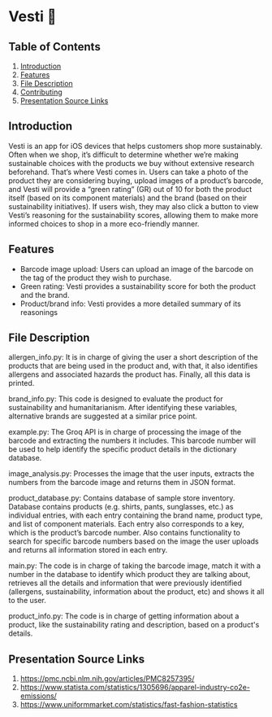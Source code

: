 # Vesti 🌱


## Table of Contents
1. [Introduction](#introduction)
2. [Features](#features)
3. [File Description](#file-description)
4. [Contributing](#contributing)
5. [Presentation Source Links](#presentation-source-links)


## Introduction

Vesti is an app for iOS devices that helps customers shop more sustainably. Often when we shop, it’s difficult to determine whether we’re making sustainable choices with the products we buy without extensive research beforehand. That’s where Vesti comes in. Users can take a photo of the product they are considering buying, upload images of a product’s barcode, and Vesti will provide a “green rating” (GR) out of 10 for both the product itself (based on its component materials) and the brand (based on their sustainability initiatives). If users wish, they may also click a button to view Vesti’s reasoning for the sustainability scores, allowing them to make more informed choices to shop in a more eco-friendly manner.


## Features

- Barcode image upload: Users can upload an image of the barcode on the tag of the product they wish to purchase.
- Green rating: Vesti provides a sustainability score for both the product and the brand.
- Product/brand info: Vesti provides a more detailed summary of its reasonings


## File Description

allergen_info.py:  It is in charge of giving the user a short description of the products that are being used in the product and, with that, it also identifies allergens and associated hazards the product has. Finally, all this data is printed. 

brand_info.py:  This code is designed to evaluate the product for sustainability and humanitarianism. After identifying these variables, alternative brands are suggested at a similar price point.  

example.py: The Groq API is in charge of processing the image of the barcode and extracting the numbers it includes. This barcode number will be used to help identify the specific product details in the dictionary database.

image_analysis.py:  Processes the image that the user inputs, extracts the numbers from the barcode image and returns them in JSON format. 

product_database.py: Contains database of sample store inventory. Database contains products (e.g. shirts, pants, sunglasses, etc.) as individual entries, with each entry containing the brand name, product type, and list of component materials. Each entry also corresponds to a key, which is the product’s barcode number. Also contains functionality to search for specific barcode numbers based on the image the user uploads and returns all information stored in each entry.

main.py: The code is in charge of taking the barcode image, match it with a number in the database to identify which product they are talking about, retrieves all the details and information that were previously identified (allergens, sustainability, information about the product, etc) and shows it all to the user.

product_info.py: The code is in charge of getting information about a product, like the sustainability rating and description, based on a product's details.


## Presentation Source Links
1. https://pmc.ncbi.nlm.nih.gov/articles/PMC8257395/
2. https://www.statista.com/statistics/1305696/apparel-industry-co2e-emissions/
3. https://www.uniformmarket.com/statistics/fast-fashion-statistics

